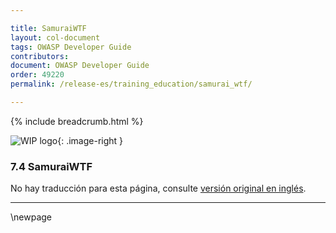 ```yaml
---

title: SamuraiWTF
layout: col-document
tags: OWASP Developer Guide
contributors:
document: OWASP Developer Guide
order: 49220
permalink: /release-es/training_education/samurai_wtf/

---
```


{% include breadcrumb.html %}

<style type="text/css">
.image-right {
  height: 180px;
  display: block;
  margin-left: auto;
  margin-right: auto;
  float: right;
}
</style>

![WIP logo](../../../assets/images/dg_wip.png "Work in progress"){: .image-right }

### 7.4 SamuraiWTF

No hay traducción para esta página, consulte [versión original en inglés][release0904].

----

[release0904]: https://github.com/OWASP/www-project-developer-guide/blob/main/release/09-training-education/04-samurai-wtf.md

\newpage
